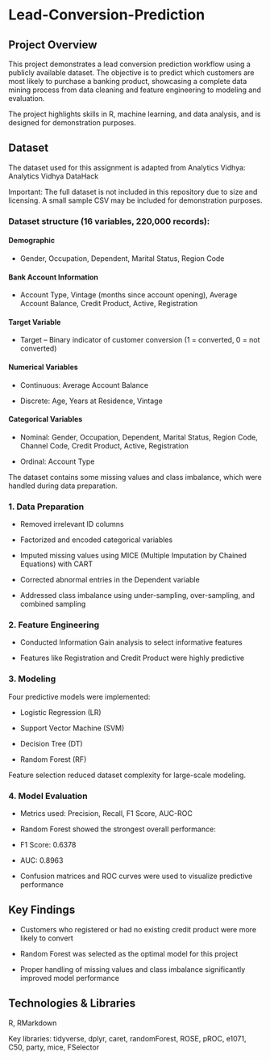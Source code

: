 # Lead-Conversion-Prediction

## Project Overview

This project demonstrates a lead conversion prediction workflow using a publicly available dataset. The objective is to predict which customers are most likely to purchase a banking product, showcasing a complete data mining process from data cleaning and feature engineering to modeling and evaluation.

The project highlights skills in R, machine learning, and data analysis, and is designed for demonstration purposes.

## Dataset

The dataset used for this assignment is adapted from Analytics Vidhya: Analytics Vidhya DataHack

Important: The full dataset is not included in this repository due to size and licensing. A small sample CSV may be included for demonstration purposes.

### Dataset structure (16 variables, 220,000 records):
#### Demographic

- Gender, Occupation, Dependent, Marital Status, Region Code

#### Bank Account Information

- Account Type, Vintage (months since account opening), Average Account Balance, Credit Product, Active, Registration

#### Target Variable

- Target – Binary indicator of customer conversion (1 = converted, 0 = not converted)

#### Numerical Variables

- Continuous: Average Account Balance

- Discrete: Age, Years at Residence, Vintage

#### Categorical Variables

- Nominal: Gender, Occupation, Dependent, Marital Status, Region Code, Channel Code, Credit Product, Active, Registration

- Ordinal: Account Type

The dataset contains some missing values and class imbalance, which were handled during data preparation.


### 1. Data Preparation

- Removed irrelevant ID columns

- Factorized and encoded categorical variables

- Imputed missing values using MICE (Multiple Imputation by Chained Equations) with CART

- Corrected abnormal entries in the Dependent variable

- Addressed class imbalance using under-sampling, over-sampling, and combined sampling

### 2. Feature Engineering

- Conducted Information Gain analysis to select informative features

- Features like Registration and Credit Product were highly predictive

### 3. Modeling

Four predictive models were implemented:

- Logistic Regression (LR)

- Support Vector Machine (SVM)

- Decision Tree (DT)

- Random Forest (RF)

Feature selection reduced dataset complexity for large-scale modeling.

### 4. Model Evaluation

- Metrics used: Precision, Recall, F1 Score, AUC-ROC

- Random Forest showed the strongest overall performance:

- F1 Score: 0.6378

- AUC: 0.8963

- Confusion matrices and ROC curves were used to visualize predictive performance

## Key Findings

- Customers who registered or had no existing credit product were more likely to convert

- Random Forest was selected as the optimal model for this project

- Proper handling of missing values and class imbalance significantly improved model performance


## Technologies & Libraries

R, RMarkdown

Key libraries: tidyverse, dplyr, caret, randomForest, ROSE, pROC, e1071, C50, party, mice, FSelector


